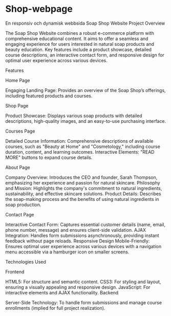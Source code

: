 # Shop-webpage
En responsiv och dynamisk webbsida
Soap Shop Website
Project Overview

The Soap Shop Website combines a robust e-commerce platform with comprehensive educational content. It aims to offer a seamless and engaging experience for users interested in natural soap products and beauty education. Key features include a product showcase, detailed course descriptions, an interactive contact form, and responsive design for optimal user experience across various devices.

Features

Home Page

Engaging Landing Page: Provides an overview of the Soap Shop’s offerings, including featured products and courses.

Shop Page

Product Showcase: Displays various soap products with detailed descriptions, high-quality images, and an easy-to-use purchasing interface.

Courses Page

Detailed Course Information: Comprehensive descriptions of available courses, such as "Beauty at Home" and "Cosmetology," including course duration, content, and learning outcomes.
Interactive Elements: "READ MORE" buttons to expand course details.

About Page

Company Overview: Introduces the CEO and founder, Sarah Thompson, emphasizing her experience and passion for natural skincare.
Philosophy and Mission: Highlights the company's commitment to natural ingredients, sustainability, and effective skincare solutions.
Product Details: Describes the soap-making process and the benefits of using natural ingredients in soap production.

Contact Page

Interactive Contact Form: Captures essential customer details (name, email, phone number, message) and ensures client-side validation.
AJAX Integration: Handles form submissions asynchronously, providing instant feedback without page reloads.
Responsive Design
Mobile-Friendly: Ensures optimal user experience across various devices with a navigation menu accessible via a hamburger icon on smaller screens.

Technologies Used

Frontend

HTML5: For structure and semantic content.
CSS3: For styling and layout, ensuring a visually appealing and responsive design.
JavaScript: For interactive elements and AJAX functionality.
Backend

Server-Side Technology: To handle form submissions and manage course enrollments (implied for full project realization).
